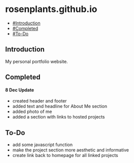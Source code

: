 # rosenplants.github.io

* [#Introduction](Introduction)
* [#Completed](Completed)
* [#To-Do](To-Do)

## Introduction

My personal portfolio website.

## Completed

#### 8 Dec Update
* created header and footer
* added text and headline for About Me section
* added photo of me
* added a section with links to hosted projects

## To-Do

* add some javascript function
* make the project section more aesthetic and informative
* create link back to homepage for all linked projects

